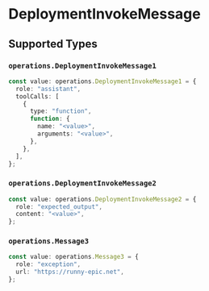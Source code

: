 # DeploymentInvokeMessage


## Supported Types

### `operations.DeploymentInvokeMessage1`

```typescript
const value: operations.DeploymentInvokeMessage1 = {
  role: "assistant",
  toolCalls: [
    {
      type: "function",
      function: {
        name: "<value>",
        arguments: "<value>",
      },
    },
  ],
};
```

### `operations.DeploymentInvokeMessage2`

```typescript
const value: operations.DeploymentInvokeMessage2 = {
  role: "expected_output",
  content: "<value>",
};
```

### `operations.Message3`

```typescript
const value: operations.Message3 = {
  role: "exception",
  url: "https://runny-epic.net",
};
```


